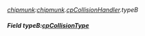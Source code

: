 _[chipmunk](../../modules/chipmunk/chipmunk-module.md):[chipmunk](../../modules/chipmunk/chipmunk-module.md).[cpCollisionHandler](../../modules/chipmunk/chipmunk-cpcollisionhandler.md).typeB_
##### Field typeB:[cpCollisionType](../../modules/chipmunk/chipmunk-cpcollisiontype.md)
